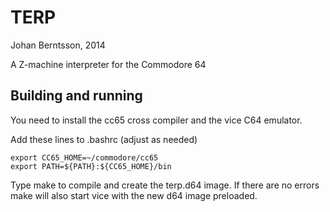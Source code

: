 TERP
=======
Johan Berntsson, 2014

A Z-machine interpreter for the Commodore 64 

Building and running
-----

You need to install the cc65 cross compiler and the vice C64 emulator.

Add these lines to .bashrc (adjust as needed)

	export CC65_HOME=~/commodore/cc65
	export PATH=${PATH}:${CC65_HOME}/bin

Type make to compile and create the terp.d64 image. If there are no
errors make will also start vice with the new d64 image preloaded.
